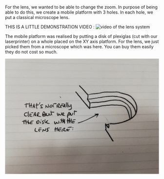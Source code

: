 For the lens, we wanted to be able to change the zoom. In purpose of being able to do this, we create a mobile platform with 3 holes. In each hole, we put a classical microscope lens.

THIS IS A LITTLE DEMONSTRATION VIDEO :
![video of the lens system](https://github.com/MakerLabCRI/FrugalMicroscope/tree/master/Functionalities/Optical/Lens_Brachioscope2018/ezgif.com-crop.gif)

The mobile platform was realised by putting a disk of plexiglas (cut with our laserprinter) on a whole placed on the XY axis platform. For the lens, we just picked them from a microscope which was here. You can buy them easily they do not cost so much.

![image](https://github.com/MakerLabCRI/FrugalMicroscope/blob/master/StudentStories/The%20Brachioscope/Images/IMG_20181019_163037.jpg)
